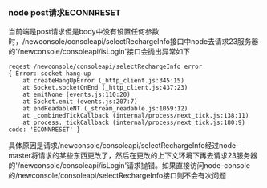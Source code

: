 ### node post请求ECONNRESET
当前端是post请求但是body中没有设置任何参数时，/newconsole/consoleapi/selectRechargeInfo接口中node去请求23服务器的'/newconsole/consoleapi/isLogin'接口会抛出异常如下
```
reqest /newconsole/consoleapi/selectRechargeInfo error
{ Error: socket hang up
    at createHangUpError (_http_client.js:345:15)
    at Socket.socketOnEnd (_http_client.js:437:23)
    at emitNone (events.js:110:20)
    at Socket.emit (events.js:207:7)
    at endReadableNT (_stream_readable.js:1059:12)
    at _combinedTickCallback (internal/process/next_tick.js:138:11)
    at process._tickCallback (internal/process/next_tick.js:180:9) code: 'ECONNRESET' }

```
具体原因是请求/newconsole/consoleapi/selectRechargeInfo经过node-master将请求的某些东西更改了，然后在更改的上下文环境下再去请求23服务器的'/newconsole/consoleapi/isLogin'请求抛错。如果直接访问node-console的/newconsole/consoleapi/selectRechargeInfo接口则不会有次问题
